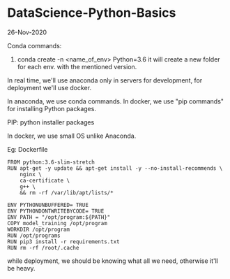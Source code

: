 # DataScience-Python-Basics

26-Nov-2020

Conda commands:

1. conda create -n <name_of_env> Python=3.6
    it will create a new folder for each env. with the mentioned version.

In real time, we'll use anaconda only in servers for development, for deployment we'll use docker.

In anaconda, we use conda commands. In docker, we use "pip commands" for installing Python packages.

PIP: python installer packages

In docker, we use small OS unlike Anaconda.

Eg: Dockerfile

```
FROM python:3.6-slim-stretch
RUN apt-get -y update && apt-get install -y --no-install-recommends \ 
    nginx \
    ca-certificate \
    g++ \
    && rm -rf /var/lib/apt/lists/*

ENV PYTHONUNBUFFERED= TRUE
ENV PYTHONDONTWRITEBYCODE= TRUE
ENV PATH = "/opt/program:${PATH}"
COPY model_training /opt/program
WORKDIR /opt/program
RUN /opt/programs
RUN pip3 install -r requirements.txt
RUN rm -rf /root/.cache

```
while deployment, we should be knowing what all we need, otherwise it'll be heavy.


